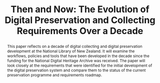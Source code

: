 ---
abstract: "This paper reflects on a decade of digital collecting and digital preservation
  development at the National Library of New Zealand. It will examine the workflows,
  policies and tools that have been developed in the decade since the funding for
  the National Digital Heritage Archive was received. The paper will look closely
  at the requirements that were identified for the initial development of the digital
  preservation system and compare them to the status of the current preservation programme
  and requirements roadmap. \n"
creators:
- Rosin, Leigh
- Smith, Kirsty
date: null
document_url: https://services.phaidra.univie.ac.at/api/object/o:378122/download
grand_parent: iPRES
institutions: []
keywords:
- digital preservation
- requirements
- digital policy
- ingest
landing_page_url: https://phaidra.univie.ac.at/o:378122
language: eng
layout: publication
license: CC BY-NC-SA 3.0 AT
notes_url: null
parent: iPRES 2014
publication_type: paper
size: 78802
slides_url: null
source_name: iPRES
title: 'Then and Now: The Evolution of Digital Preservation and Collecting Requirements
  Over a Decade'
year: 2014
---